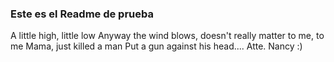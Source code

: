 ### Este es el Readme de prueba

A little high, little low
Anyway the wind blows, doesn't really matter to me, to me
Mama, just killed a man
Put a gun against his head.... Atte. Nancy :)